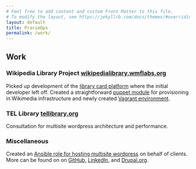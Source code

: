 ```yaml
---
# Feel free to add content and custom Front Matter to this file.
# To modify the layout, see https://jekyllrb.com/docs/themes/#overriding-theme-defaults
layout: default
title: PrarieOps
permalink: /work/
---
```


## Work

### Wikipedia Library Project [wikipedialibrary.wmflabs.org](https://wikipedialibrary.wmflabs.org/)
Picked up development of the [library card platform](https://github.com/WikipediaLibrary/TWLight) where the initial developer left off. Created a straightforward [puppet module](https://github.com/WikipediaLibrary/twlight_puppet) for provisioning in Wikimedia infrastructure and newly created [Vagrant environment](https://github.com/WikipediaLibrary/twlight_vagrant).

### TEL Library [tellibrary.org](https://tellibrary.org/)
Consultation for multisite wordpress architecture and performance.

### Miscellaneous
Created an [Ansible role for hosting multisite wordpress](https://github.com/jsnshrmn/ansible-role-wpn) on behalf of clients. More can be found on on [GitHub](https://github.com/jsnshrmn), [LinkedIn](https://www.linkedin.com/in/jsnsherman/), and [Drupal.org](https://www.drupal.org/u/jsherman).

